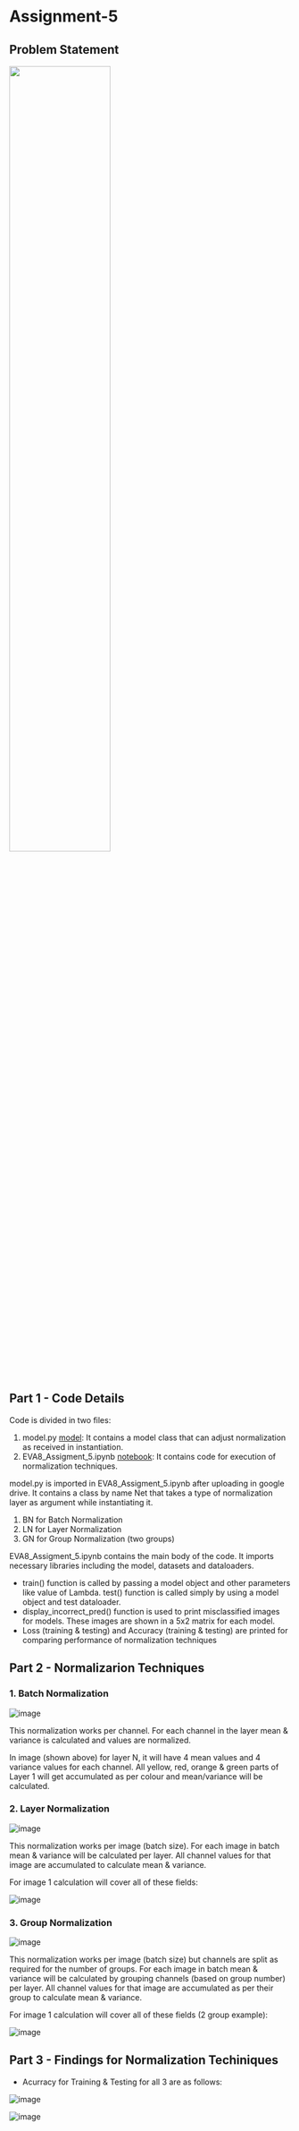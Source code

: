 # Assignment-5

## Problem Statement

<img src="https://user-images.githubusercontent.com/120099863/214882850-b39d3b33-d282-4a11-8f07-33def24a9fcd.png" width=60% height=60%>

## Part 1 - Code Details

Code is divided in two files:
1. model.py [model](model.py): It contains a model class that can adjust normalization as received in instantiation.
2. EVA8_Assigment_5.ipynb [notebook](EVA8_Assigment_5.ipynb): It contains code for execution of normalization techniques.

model.py is imported in EVA8_Assigment_5.ipynb after uploading in google drive. It contains a class by name Net that takes a type of normalization layer as argument while instantiating it.

1. BN for Batch Normalization
2. LN for Layer Normalization 
3. GN for Group Normalization (two groups)

EVA8_Assigment_5.ipynb contains the main body of the code. It imports necessary libraries including the model, datasets and dataloaders.

* train() function is called by passing a model object and other parameters like value of Lambda. test() function is called simply by using a model object and test dataloader.
* display_incorrect_pred() function is used to print misclassified images for models. These images are shown in a 5x2 matrix for each model.
* Loss (training & testing) and Accuracy (training & testing) are printed for comparing performance of normalization techniques

## Part 2 - Normalizarion Techniques

### 1. Batch Normalization

![image](https://user-images.githubusercontent.com/120099863/214893917-a54d8629-f420-4206-9606-f3326121beca.png)

This normalization works per channel. For each channel in the layer mean & variance is calculated and values are normalized.

In image (shown above) for layer N, it will have 4 mean values and 4 variance values for each channel. All yellow, red, orange & green parts of Layer 1 will get accumulated as per colour and mean/variance will be calculated.

### 2. Layer Normalization

![image](https://user-images.githubusercontent.com/120099863/214896159-9421d9f5-2d65-4fd5-afef-ea0135f619dd.png)

This normalization works per image (batch size). For each image in batch mean & variance will be calculated per layer. All channel values for that image are accumulated to calculate mean & variance.

For image 1 calculation will cover all of these fields:

![image](https://user-images.githubusercontent.com/120099863/214896794-38ccc8be-89cf-4531-9fbc-ab4c179eaf58.png)

### 3. Group Normalization

![image](https://user-images.githubusercontent.com/120099863/214897217-78a3fb1f-2fd5-4f2e-9e6c-901762e09a54.png)

This normalization works per image (batch size) but channels are split as required for the number of groups. For each image in batch mean & variance will be calculated by grouping channels (based on group number) per layer. All channel values for that image are accumulated as per their group to calculate mean & variance.

For image 1 calculation will cover all of these fields (2 group example):

![image](https://user-images.githubusercontent.com/120099863/214898927-fa1e8711-3e1d-41ab-a5ca-593897c1559f.png)

## Part 3 - Findings for Normalization Techiniques

* Acurracy for Training & Testing for all 3 are as follows:

![image](https://user-images.githubusercontent.com/120099863/214904720-0bb692c2-10fd-44d6-90bf-64c2600e0726.png)





![image](https://user-images.githubusercontent.com/120099863/214904574-f7498987-4d3a-41df-8a77-b1da248b570b.png)







